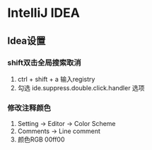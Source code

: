 # IntelliJ IDEA

## Idea设置

### shift双击全局搜索取消

1. ctrl + shift + a 输入registry
2. 勾选 ide.suppress.double.click.handler 选项

### 修改注释颜色

1. Setting -> Editor -> Color Scheme
2. Comments -> Line comment
3. 颜色RGB 00ff00
